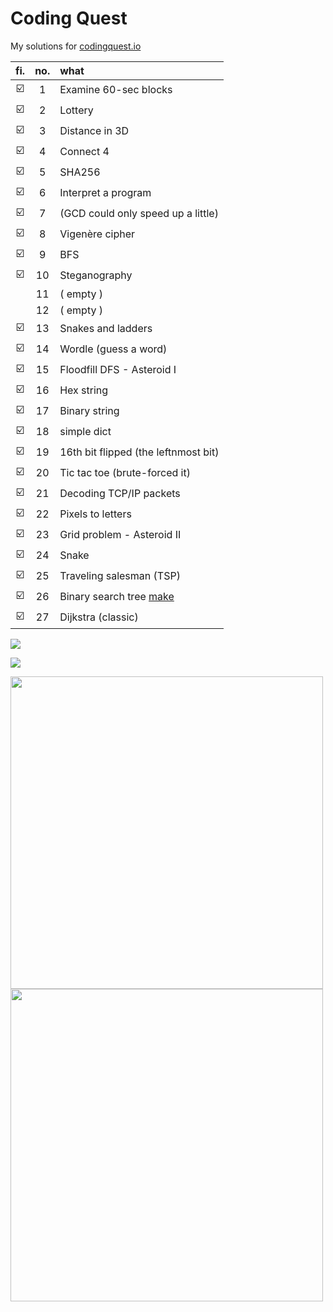 # Coding Quest

My solutions for [codingquest.io](https://codingquest.io/) 

<!-- ![](https://codingquest.io/alien-256x256.png) -->

| fi. | no. | what |
| :----: | :-----: | :--- |
| ☑️      |    1    | Examine 60-sec blocks
| ☑️      |    2    | Lottery
| ☑️      |    3    | Distance in 3D
| ☑️      |    4    | Connect 4 
| ☑️      |    5    | SHA256
| ☑️      |    6    | Interpret a program 
| ☑️      |    7    | (GCD could only speed up a little)
| ☑️      |    8    | Vigenère cipher
| ☑️      |    9    | BFS
| ☑️      |   10    | Steganography
|        |   11    | ( empty )
|        |   12    | ( empty )
| ☑️      |   13    | Snakes and ladders
| ☑️      |   14    | Wordle (guess a word)
| ☑️      |   15    | Floodfill DFS - Asteroid I
| ☑️      |   16    | Hex string
| ☑️      |   17    | Binary string 
| ☑️      |   18    | simple dict
| ☑️      |   19    | 16th bit flipped (the leftnmost bit)
| ☑️      |   20    | Tic tac toe (brute-forced it)
| ☑️      |   21    | Decoding TCP/IP packets
| ☑️      |   22    | Pixels to letters
| ☑️      |   23    | Grid problem - Asteroid II
| ☑️      |   24    | Snake
| ☑️      |   25    | Traveling salesman (TSP)
| ☑️      |   26    | Binary search tree [make](https://www.geeksforgeeks.org/binary-search-tree-set-1-search-and-insertion/)
| ☑️      |   27    | Dijkstra (classic)

![](https://mathworld.wolfram.com/images/eps-svg/MagicSquareNumerology_851.svg)

![](https://codingquest.io/may2023/2023_day_8_sanity_check.png)

<img src="https://i.imgur.com/Su2FnSd.jpg" style="width:500px;" />

<img src="https://i.imgur.com/MZUQHRb.jpg" style="width:500px;" />
